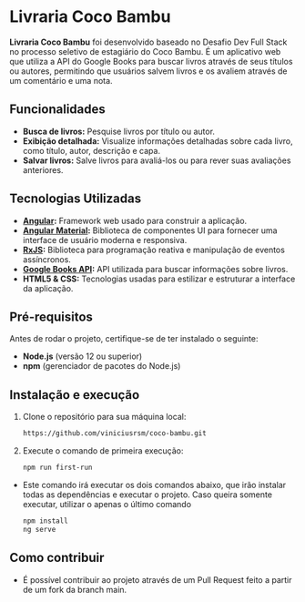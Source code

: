 # Livraria Coco Bambu

**Livraria Coco Bambu** foi desenvolvido baseado no Desafio Dev Full Stack no processo seletivo de estagiário do Coco Bambu. É um aplicativo web que utiliza a API do Google Books para buscar livros através de seus títulos ou autores, permitindo que usuários salvem livros e os avaliem através de um comentário e uma nota.

## Funcionalidades

- **Busca de livros:** Pesquise livros por título ou autor.
- **Exibição detalhada:** Visualize informações detalhadas sobre cada livro, como título, autor, descrição e capa.
- **Salvar livros:** Salve livros para avaliá-los ou para rever suas avaliações anteriores.

## Tecnologias Utilizadas

- **[Angular](https://angular.io/):** Framework web usado para construir a aplicação.
- **[Angular Material](https://material.angular.io/):** Biblioteca de componentes UI para fornecer uma interface de usuário moderna e responsiva.
- **[RxJS](https://rxjs.dev/):** Biblioteca para programação reativa e manipulação de eventos assíncronos.
- **[Google Books API](https://developers.google.com/books/docs/v1/getting_started):** API utilizada para buscar informações sobre livros.
- **HTML5 & CSS:** Tecnologias usadas para estilizar e estruturar a interface da aplicação.

## Pré-requisitos

Antes de rodar o projeto, certifique-se de ter instalado o seguinte:

- **Node.js** (versão 12 ou superior)
- **npm** (gerenciador de pacotes do Node.js)

## Instalação e execução

1. Clone o repositório para sua máquina local:

   ```bash
   https://github.com/viniciusrsm/coco-bambu.git
   ```
   
2. Execute o comando de primeira execução:
    
    ```bash
   npm run first-run
   ```
   
   
- Este comando irá executar os dois comandos abaixo, que irão instalar todas as dependências e executar o projeto. Caso queira somente executar, utilizar o apenas o último comando
   ```bash
   npm install
   ng serve
   ```

## Como contribuir
- É possível contribuir ao projeto através de um Pull Request feito a partir de um fork da branch main.